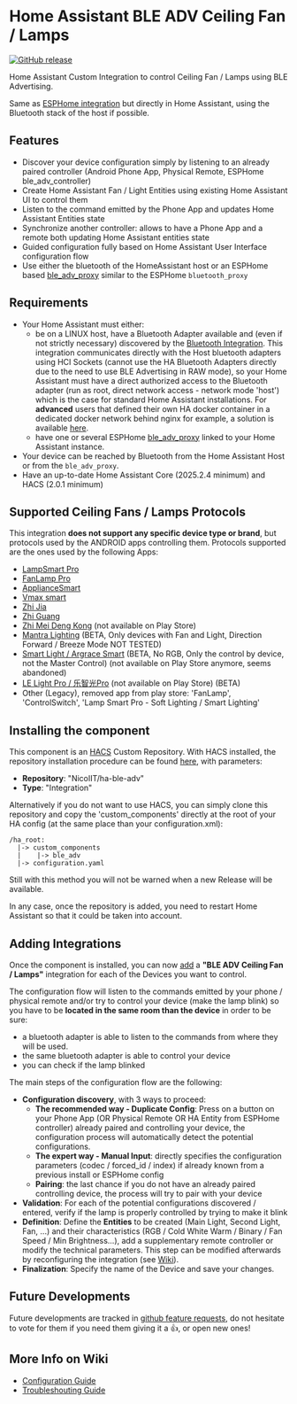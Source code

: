 # Home Assistant BLE ADV Ceiling Fan / Lamps
[![GitHub release](https://img.shields.io/github/v/release/NicoIIT/ha-ble-adv.svg)](https://github.com/NicoIIT/ha-ble-adv/releases/)

Home Assistant Custom Integration to control Ceiling Fan / Lamps using BLE Advertising.

Same as [ESPHome integration](https://github.com/NicoIIT/esphome-components) but directly in Home Assistant, using the Bluetooth stack of the host if possible.

## Features
* Discover your device configuration simply by listening to an already paired controller (Android Phone App, Physical Remote, ESPHome ble_adv_controller)
* Create Home Assistant Fan / Light Entities using existing Home Assistant UI to control them
* Listen to the command emitted by the Phone App and updates Home Assistant Entities state
* Synchronize another controller: allows to have a Phone App and a remote both updating Home Assistant entities state
* Guided configuration fully based on Home Assistant User Interface configuration flow
* Use either the bluetooth of the HomeAssistant host or an ESPHome based [ble_adv_proxy](https://github.com/NicoIIT/esphome-ble_adv_proxy) similar to the ESPHome `bluetooth_proxy`

## Requirements
* Your Home Assistant must either:
  * be on a LINUX host, have a Bluetooth Adapter available and (even if not strictly necessary) discovered by the [Bluetooth Integration](https://www.home-assistant.io/integrations/bluetooth/). This integration communicates directly with the Host bluetooth adapters using HCI Sockets (cannot use the HA Bluetooth Adapters directly due to the need to use BLE Advertising in RAW mode), so your Home Assistant must have a direct authorized access to the Bluetooth adapter (run as root, direct network access - network mode 'host') which is the case for standard Home Assistant installations. For **advanced** users that defined their own HA docker container in a dedicated docker network behind nginx for example, a solution is available [here](https://github.com/NicoIIT/ha-ble-adv/wiki/Workaround-for-HA-non-'network_mode:-host'-or-non-root-installations).
  * have one or several ESPHome [ble_adv_proxy](https://github.com/NicoIIT/esphome-ble_adv_proxy) linked to your Home Assistant instance.
* Your device can be reached by Bluetooth from the Home Assistant Host or from the `ble_adv_proxy`.
* Have an up-to-date Home Assistant Core (2025.2.4 minimum) and HACS (2.0.1 minimum)

## Supported Ceiling Fans / Lamps Protocols
This integration **does not support any specific device type or brand**, but protocols used by the ANDROID apps controlling them. Protocols supported are the ones used by the following Apps:

* [LampSmart Pro](https://play.google.com/store/apps/details?id=com.jingyuan.lamp)
* [FanLamp Pro](https://play.google.com/store/apps/details?id=com.jingyuan.fan_lamp)
* [ApplianceSmart](https://play.google.com/store/apps/details?id=com.jingyuan.smart_home)
* [Vmax smart](https://play.google.com/store/apps/details?id=com.jingyuan.vmax_smart)
* [Zhi Jia](https://play.google.com/store/apps/details?id=com.cxw.cxwblelight)
* [Zhi Guang](https://play.google.com/store/apps/details?id=com.cxw.zhiguang)
* [Zhi Mei Deng Kong](http://mihuan.iotworkshop.com/zhiguang/) (not available on Play Store)
* [Mantra Lighting](https://play.google.com/store/apps/details?id=com.newenergy.baolilan) (BETA, Only devices with Fan and Light, Direction Forward / Breeze Mode NOT TESTED)
* [Smart Light / Argrace Smart](https://apkpure.com/argrace-smart/ai.argrace.oem) (BETA, No RGB, Only the control by device, not the Master Control) (not available on Play Store anymore, seems abandoned)
* [LE Light Pro / 乐智光Pro](https://openapi.lelight.top/dl/cqan) (not available on Play Store) (BETA)
* Other (Legacy), removed app from play store: 'FanLamp', 'ControlSwitch', 'Lamp Smart Pro - Soft Lighting / Smart Lighting'

## Installing the component
This component is an [HACS](https://www.hacs.xyz/) Custom Repository. With HACS installed, the repository installation procedure can be found [here](https://www.hacs.xyz/docs/faq/custom_repositories/), with parameters:
* **Repository**: "NicoIIT/ha-ble-adv"
* **Type**: "Integration"

Alternatively if you do not want to use HACS, you can simply clone this repository and copy the 'custom_components' directly at the root of your HA config (at the same place than your configuration.xml):
```
/ha_root:
  |-> custom_components
  |    |-> ble_adv
  |-> configuration.yaml
```
Still with this method you will not be warned when a new Release will be available.

In any case, once the repository is added, you need to restart Home Assistant so that it could be taken into account.

## Adding Integrations
Once the component is installed, you can now [add](https://www.home-assistant.io/getting-started/integration/) a **"BLE ADV Ceiling Fan / Lamps"** integration for each of the Devices you want to control.

The configuration flow will listen to the commands emitted by your phone / physical remote and/or try to control your device (make the lamp blink) so you have to be **located in the same room than the device** in order to be sure:
* a bluetooth adapter is able to listen to the commands from where they will be used.
* the same bluetooth adapter is able to control your device
* you can check if the lamp blinked

The main steps of the configuration flow are the following:
* **Configuration discovery**, with 3 ways to proceed:
  * **The recommended way - Duplicate Config**: Press on a button on your Phone App (OR Physical Remote OR HA Entity from ESPHome controller) already paired and controlling your device, the configuration process will automatically detect the potential configurations.
  * **The expert way - Manual Input**: directly specifies the configuration parameters (codec / forced_id / index) if already known from a previous install or ESPHome config
  * **Pairing**: the last chance if you do not have an already paired controlling device, the process will try to pair with your device
* **Validation**: For each of the potential configurations discovered / entered, verify if the lamp is properly controlled by trying to make it blink
* **Definition**: Define the **Entities** to be created (Main Light, Second Light, Fan, ...) and their characteristics (RGB / Cold White Warm / Binary / Fan Speed / Min Brightness...), add a supplementary remote controller or modify the technical parameters. This step can be modified afterwards by reconfiguring the integration (see [Wiki](https://github.com/NicoIIT/ha-ble-adv/wiki/Configuration-Guide)).
* **Finalization**: Specify the name of the Device and save your changes.


## Future Developments
Future developments are tracked in [github feature requests](https://github.com/NicoIIT/ha-ble-adv/issues?q=is%3Aissue%20state%3Aopen%20label%3Aenhancement), do not hesitate to vote for them if you need them giving it a :thumbsup:, or open new ones!

## More Info on Wiki
* [Configuration Guide](https://github.com/NicoIIT/ha-ble-adv/wiki/Configuration-Guide)
* [Troubleshouting Guide](https://github.com/NicoIIT/ha-ble-adv/wiki/Troubleshooting-Guide)
